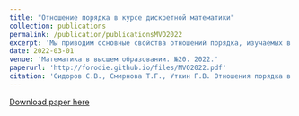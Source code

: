 ```yaml
---
title: "Отношение порядка в курсе дискретной математики"
collection: publications
permalink: /publication/publicationsMVO2022
excerpt: 'Мы приводим основные свойства отношений порядка, изучаемых в курсе дискретной математики, иллюстрируя их примерами, и предлагаем несколько интересных задач.'
date: 2022-03-01
venue: 'Математика в высшем образовании. №20. 2022.'
paperurl: 'http://forodie.github.io/files/MVO2022.pdf'
citation: 'Сидоров С.В., Смирнова Т.Г., Уткин Г.В. Отношения порядка в курсе дискретной математики // Математика в высшем образовании. № 20. 2022. С. 69-84.'
---
```


[Download paper here](http://forodie.github.io/files/MVO2022.pdf)
